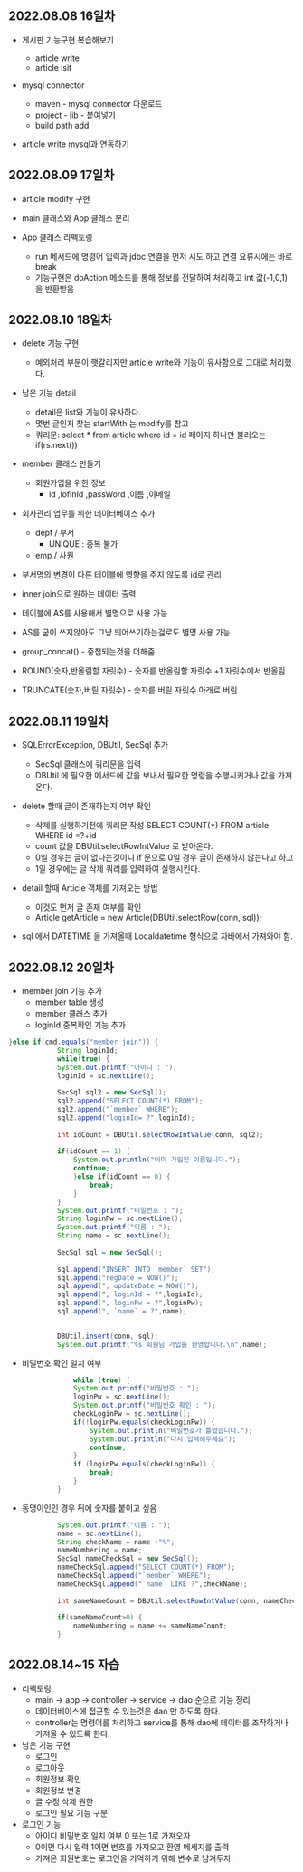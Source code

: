 ## 2022.08.08 16일차

- 게시판 기능구현 복습해보기
    - article write
    - article lsit

- mysql connector
    - maven - mysql connector 다운로드
    - project - lib - 붙여넣기
    - build path add

- article write mysql과 연동하기

## 2022.08.09 17일차

- article modify 구현

- main 클래스와 App 클레스 분리
- App 클래스 리펙토링
    - run 메서드에 명령어 입력과 jdbc 연결을 먼저 시도 하고 연결 요류시에는 바로 break
    - 기능구현은 doAction 메소드를 통해 정보를 전달하여 처리하고 int 값(-1,0,1)을 반환받음  

## 2022.08.10 18일차

- delete 기능 구현
    - 예외처리 부분이 햇갈리지만 article write와 기능이 유사함으로 그대로 처리했다.

- 남은 기능 detail
    - detail은 list와 기능이 유사하다.
    - 몇번 글인지 찾는 startWith 는 modify를 참고
    - 쿼리문: select * from article where id = id
    페이지 하나만 불러오는 if(rs.next())

- member 클래스 만들기
    - 회원가입을 위한 정보
        - id ,lofinId ,passWord ,이름 ,이메일

- 회사관리 업무를 위한 데이터베이스 추가
    - dept / 부서
        - UNIQUE : 중복 불가
    - emp / 사원
- 부서명의 변경이 다른 테이블에 영향을 주지 않도록 id로 관리
- inner join으로 원하는 데이터 출력

- 테이블에 AS를 사용해서 별명으로 사용 가능
- AS를 굳이 쓰지않아도 그냥 띄어쓰기하는걸로도 별명 사용 가능
- group_concat() - 중첩되는것을 더해줌
- ROUND(숫자,반올림할 자릿수) - 숫자를 반올림할 자릿수 +1 자릿수에서 반올림
- TRUNCATE(숫자,버릴 자릿수) - 숫자를 버릴 자릿수 아래로 버림

## 2022.08.11 19일차

- SQLErrorException, DBUtil, SecSql  추가
    - SecSql 클래스에 쿼리문을 입력
    - DBUtil 에 필요한 메서드에 값을 보내서 필요한 명령을 수행시키거나 값을 가져온다.

- delete 할때 글이 존재하는지 여부 확인
    - 삭제를 실행하기전에 쿼리문 작성 SELECT COUNT(*) FROM article WHERE id =?+id
    - count 값을 DBUtil.selectRowIntValue 로 받아온다.
    - 0일 경우는 글이 없다는것이니 if 문으로 0일 경우 글이 존재하지 않는다고 하고
    - 1일 경우에는 글 삭제 쿼리를 입력하여 실행시킨다.

- detail 할때 Article 객체를 가져오는 방법
    - 이것도 먼저 글 존재 여부를 확인
    - Article getArticle = new Article(DBUtil.selectRow(conn, sql));

- sql 에서 DATETIME 을 가져올때 Localdatetime 형식으로 자바에서 가져와야 함.

## 2022.08.12 20일차

- member join 기능 추가
    - member table 생성
    - member 클래스 추가
    - loginId  중복확인 기능 추가
```java
}else if(cmd.equals("member join")) {
			String loginId;
			while(true) {
			System.out.printf("아이디 : ");
			loginId = sc.nextLine();
			
			SecSql sql2 = new SecSql();
			sql2.append("SELECT COUNT(*) FROM");
			sql2.append("`member` WHERE");
			sql2.append("loginId= ?",loginId);
			
			int idCount = DBUtil.selectRowIntValue(conn, sql2);
			
			if(idCount == 1) {
				System.out.println("이미 가입된 이름입니다.");
				continue;
				}else if(idCount == 0) {
					break;
				}
			}
			System.out.printf("비일번호 : ");
			String loginPw = sc.nextLine();
			System.out.printf("이름 : ");
			String name = sc.nextLine();
			
			SecSql sql = new SecSql();
			
			sql.append("INSERT INTO `member` SET");
			sql.append("regDate = NOW()");
			sql.append(", updateDate = NOW()");
			sql.append(", loginId = ?",loginId);
			sql.append(", loginPw = ?",loginPw);
			sql.append(", `name` = ?",name);

			
			DBUtil.insert(conn, sql);
			System.out.printf("%s 회원님 가입을 환영합니다.\n",name);
```
- 비밀번호 확인 일치 여부
```java
                while (true) {
				System.out.printf("비밀번호 : ");
				loginPw = sc.nextLine();
				System.out.printf("비밀번호 확인 : ");
				checkLoginPw = sc.nextLine();
				if(!loginPw.equals(checkLoginPw)) {
					System.out.println("비밀번호가 틀렸습니다.");
					System.out.println("다시 입력해주세요");
					continue;
				}
				if (loginPw.equals(checkLoginPw)) {
					break;
				}
			}
```
- 동명이인인 경우 뒤에 숫자를 붙이고 싶음
```java
            System.out.printf("이름 : ");
			name = sc.nextLine();
			String checkName = name +"%";
			nameNumbering = name;
			SecSql nameCheckSql = new SecSql();
			nameCheckSql.append("SELECT COUNT(*) FROM");
			nameCheckSql.append("`member` WHERE");
			nameCheckSql.append("`name` LIKE ?",checkName);
			
			int sameNameCount = DBUtil.selectRowIntValue(conn, nameCheckSql);
			
			if(sameNameCount>0) {
				nameNumbering = name += sameNameCount;
			}
```

## 2022.08.14~15 자습
- 리펙토링
	- main -> app -> controller -> service -> dao 순으로 기능 정리
	- 데이터베이스에 접근할 수 있는것은 dao 만 하도록 한다.
	- controller는 명령어를 처리하고 service를 통해 dao에 데이터를 조작하거나 가져올 수 있도록 한다.
- 남은 기능 구현
	- 로그인
	- 로그아웃
	- 회원정보 확인
	- 회원정보 변경
	- 글 수정 삭제 권한
	- 로그인 필요 기능 구분
- 로그인 기능
	- 아이디 비밀번호 일치 여부 0 또는 1로 가져오자
	- 0이면 다시 입력 1이면 번호를 가져오고 환영 메세지를 출력
	- 가져온 회원번호는 로그인을 기억하기 위해 변수로 남겨두자.

